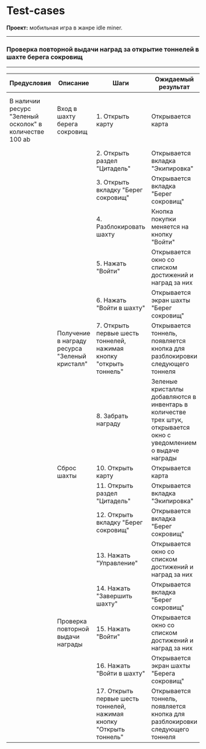 # Test-cases

__Проект:__ мобильная игра в жанре idle miner.

---

### Проверка повторной выдачи наград за открытие тоннелей в шахте берега сокровищ
---

Предусловия | Описание | Шаги | Ожидаемый результат | Итог 
--- | --- | --- | --- | ---
В наличии ресурс "Зеленый осколок" в количестве 100 ab | Вход в шахту берега сокровищ | 1. Открыть карту | Открывается карта | Ресурс "Зеленый кристалл" повторно в награду не выдается
   |   |   | 2. Открыть раздел "Цитадель" | Открывается вкладка "Экипировка" |
   |   |   | 3. Открыть вкладку "Берег сокровищ" | Открывается вкладка "Берег сокровищ" | 
   |   |   | 4. Разблокировать шахту | Кнопка покупки меняется на кнопку "Войти" |
   |   |   | 5. Нажать "Войти" | Открывается окно со списком достижений и наград за них | 
   |   |   | 6. Нажать "Войти в шахту" | Открывается экран шахты "Берег сокровищ" | 
   |   | Получение в награду ресурса "Зеленый кристалл" | 7. Открыть первые шесть тоннелей, нажимая кнопку "открыть тоннель" | Открывается тоннель, появляется кнопка для разблокировки следующего тоннеля | 
   |   |   | 8. Забрать награду | Зеленые кристаллы добавляются в инвентарь в количестве трех штук, открывается окно с уведомлением о выдаче награды |
   |   | Сброс шахты | 10. Открыть карту | Открывается карта |
   |   |   | 11. Открыть раздел "Цитадель" | Открывается вкладка "Экипировка" | 
   |   |   | 12. Открыть вкладку "Берег сокровищ" | Открывается вкладка "Берег сокровищ" | 
   |   |   | 13. Нажать "Управление" | Открывается окно со списком достижений и наград за них | 
   |   |   | 14. Нажать "Завершить шахту" | Открывается вкладка "Берег сокровищ" | 
   |   | Проверка повторной выдачи награды | 15. Нажать "Войти" | Открывается окно со списком достижений и наград за них | 
   |   |   | 16. Нажать "Войти в шахту" | Открывается экран шахты "Берега сокровищ" | 
   |   |   | 17. Открыть первые шесть тоннелей, нажимая кнопку "Открыть тоннель" | Открывается тоннель, появляется кнопка для разблокировки следующего тоннеля |